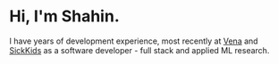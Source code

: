 # Hi, I'm Shahin.

I have years of development experience, most recently at [Vena](https://venasolutions.com) and [SickKids](https://sickkids.ca) as a software developer - full stack and applied ML research.
